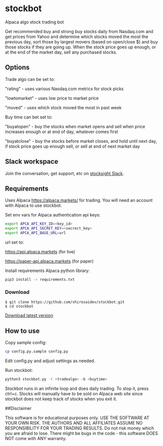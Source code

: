 # stockbot
Alpaca algo stock trading bot

Get recommended buy and strong buy stocks daily from Nasdaq.com and get prices from Yahoo and determine which stocks moved the most the previous day, sort those by largest movers (based on open/close $) and buy those stocks if they are going up. When the stock price goes up enough, or at the end of the market day, sell any purchased stocks.


## Options

Trade algo can be set to:

"rating" - uses various Nasdaq.com metrics for stock picks

"lowtomarket" - uses low price to market price 

"moved" - uses which stock moved the most in past week

Buy time can bet set to:

"buyatopen" - buy the stocks when market opens and sell when price increases enough or at end of day, whatever comes first

"buyatclose" - buy the stocks before market closes, and hold until next day, if stock price goes up enough sell, or sell at end of next market day

## Slack workspace
Join the conversation, get support, etc on [stocksight Slack](https://join.slack.com/t/stocksightworkspace/shared_invite/enQtNzk1ODI0NjA3MTM4LTA3ZDA0YzllOGNiM2I5ZjAzYWM2MjNmMjI0OTRlY2ZjYTk1NmM5YmEwMmMwOTE2OTNiMGZlNzdjZmZkM2RjM2U).

## Requirements

Uses Alpaca https://alpaca.markets/ for trading. You will need an account with Alpaca to use stockbot.

Set env vars for Alpaca authentication api keys:

```sh
export APCA_API_KEY_ID=<key_id>
export APCA_API_SECRET_KEY=<secrect_key>
export APCA_API_BASE_URL=url
```

url set to:

https://api.alpaca.markets (for live)

https://paper-api.alpaca.markets (for paper)


Install requirements Alpaca python library:

```sh
pip3 install -r requirements.txt
```

### Download

```shell
$ git clone https://github.com/shirosaidev/stockbot.git
$ cd stockbot
```
[Download latest version](https://github.com/shirosaidev/stockbot/releases/latest)

## How to use

Copy sample config:

```sh
cp config.py.sample config.py
```

Edit config.py and adjust settings as needed.

Run stockbot:

```sh
python3 stockbot.py -t <tradealgo> -b <buytime>
```

Stockbot runs in an infinite loop and does daily trading. To stop it, press ctrl+c. Stocks will manually have to be sold on Alpaca web site since stockbot does not keep track of stocks when you exit it.

##Disclaimer

This software is for educational purposes only. USE THE SOFTWARE AT YOUR OWN RISK. THE AUTHORS AND ALL AFFILIATES ASSUME NO RESPONSIBILITY FOR YOUR TRADING RESULTS. Do not risk money which you are afraid to lose. There might be bugs in the code - this software DOES NOT come with ANY warranty.
